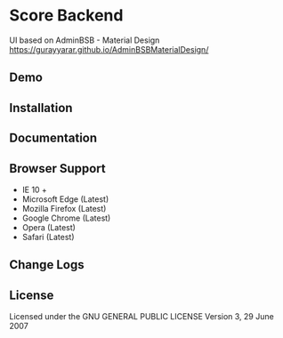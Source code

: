 Score Backend
=======================
UI based on AdminBSB - Material Design 
https://gurayyarar.github.io/AdminBSBMaterialDesign/

Demo
----------------

Installation
----------------

Documentation
----------


Browser Support
----------
- IE 10 +
- Microsoft Edge (Latest)
- Mozilla Firefox (Latest)
- Google Chrome (Latest)
- Opera (Latest)
- Safari (Latest)

Change Logs
----------


License
----------
Licensed under the GNU GENERAL PUBLIC LICENSE Version 3, 29 June 2007
